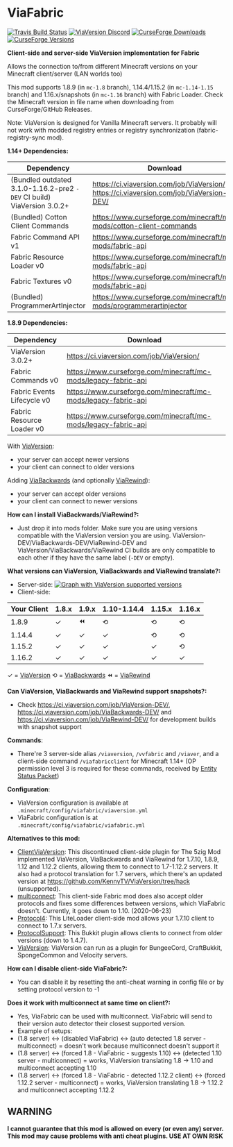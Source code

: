 # ViaFabric
[![Travis Build Status](https://travis-ci.com/ViaVersion/ViaFabric.svg?branch=master)](https://travis-ci.com/ViaVersion/ViaFabric)
[![ViaVersion Discord](https://img.shields.io/badge/chat-on%20discord-blue.svg)](https://viaversion.com/discord)
[![CurseForge Downloads](http://cf.way2muchnoise.eu/full_391298_downloads.svg)](https://viaversion.com/fabric)
[![CurseForge Versions](http://cf.way2muchnoise.eu/versions/391298.svg)](https://viaversion.com/fabric)
<!-- ^ GitHub seems to not support Let's Encrypt certificates -->


**Client-side and server-side ViaVersion implementation for Fabric**

Allows the connection to/from different Minecraft versions on your Minecraft client/server (LAN worlds too)

This mod supports 1.8.9 (in `mc-1.8` branch), 1.14.4/1.15.2 (in `mc-1.14-1.15` branch) and 1.16.x/snapshots (in `mc-1.16` branch) with Fabric Loader. Check the Minecraft version in file name when downloading from CurseForge/GitHub Releases.

Note: ViaVersion is designed for Vanilla Minecraft servers. It probably will not work with modded registry entries or registry synchronization (fabric-registry-sync mod).


**1.14+ Dependencies:**

| Dependency                                                               | Download                                                                                   |
| ------------------------------------------------------------------------ | ------------------------------------------------------------------------------------------ |
| (Bundled outdated 3.1.0-1.16.2-pre2 ``-DEV`` CI build) ViaVersion 3.0.2+ | https://ci.viaversion.com/job/ViaVersion/ or https://ci.viaversion.com/job/ViaVersion-DEV/ |
| (Bundled) Cotton Client Commands                                         | https://www.curseforge.com/minecraft/mc-mods/cotton-client-commands                        |
| Fabric Command API v1                                                    | https://www.curseforge.com/minecraft/mc-mods/fabric-api                                    |
| Fabric Resource Loader v0                                                | https://www.curseforge.com/minecraft/mc-mods/fabric-api                                    |
| Fabric Textures v0                                                       | https://www.curseforge.com/minecraft/mc-mods/fabric-api                                    |
| (Bundled) ProgrammerArtInjector                                          | https://www.curseforge.com/minecraft/mc-mods/programmerartinjector                         |

**1.8.9 Dependencies:**

| Dependency                 | Download                                                       |
| -------------------------- | -------------------------------------------------------------- |
| ViaVersion 3.0.2+          | https://ci.viaversion.com/job/ViaVersion/                      |
| Fabric Commands v0         | https://www.curseforge.com/minecraft/mc-mods/legacy-fabric-api |
| Fabric Events Lifecycle v0 | https://www.curseforge.com/minecraft/mc-mods/legacy-fabric-api |
| Fabric Resource Loader v0  | https://www.curseforge.com/minecraft/mc-mods/legacy-fabric-api |


With [ViaVersion](https://viaversion.com):
- your server can accept newer versions
- your client can connect to older versions


Adding [ViaBackwards](https://viaversion.com/backwards) (and optionally [ViaRewind](https://viaversion.com/rewind)):
- your server can accept older versions
- your client can connect to newer versions


**How can I install ViaBackwards/ViaRewind?:**
- Just drop it into mods folder. Make sure you are using versions compatible with the ViaVersion version you are using. ViaVersion-DEV/ViaBackwards-DEV/ViaRewind-DEV and ViaVersion/ViaBackwards/ViaRewind CI builds are only compatible to each other if they have the same label (``-DEV`` or empty).


**What versions can ViaVersion, ViaBackwards and ViaRewind translate?:**
- Server-side:
[![Graph with ViaVersion supported versions](https://i.imgur.com/0u20Y2u.png)](https://viaversion.com)
- Client-side:

| Your Client | 1.8.x | 1.9.x | 1.10-1.14.4 | 1.15.x | 1.16.x |
| ------ | ----- | ----- | ----------- | ------ | ------ |
| 1.8.9 | ✓ | ⏪ | ⟲ | ⟲ | ⟲ |
| 1.14.4 | ✓ | ✓ | ✓ | ⟲ | ⟲ |
| 1.15.2 | ✓ | ✓ | ✓ | ✓ | ⟲ |
| 1.16.2 | ✓ | ✓ | ✓ | ✓ | ✓ |

✓ = [ViaVersion](https://viaversion.com) ⟲ = [ViaBackwards](https://viaversion.com/backwards) ⏪ = [ViaRewind](https://viaversion.com/rewind)


**Can ViaVersion, ViaBackwards and ViaRewind support snapshots?:**
- Check https://ci.viaversion.com/job/ViaVersion-DEV/, https://ci.viaversion.com/job/ViaBackwards-DEV/ and https://ci.viaversion.com/job/ViaRewind-DEV/ for development builds with snapshot support


**Commands**:
- There're 3 server-side alias ``/viaversion``, ``/vvfabric`` and ``/viaver``, and a client-side command ``/viafabricclient`` for Minecraft 1.14+ (OP permission level 3 is required for these commands, received by [Entity Status Packet](https://wiki.vg/Entity_statuses#Player))


**Configuration**:
- ViaVersion configuration is available at ``.minecraft/config/viafabric/viaversion.yml``
- ViaFabric configuration is at ``.minecraft/config/viafabric/viafabric.yml``


**Alternatives to this mod:**
- [ClientViaVersion](https://github.com/Gerrygames/ClientViaVersion): This discontinued client-side plugin for The 5zig Mod implemented ViaVersion, ViaBackwards and ViaRewind for 1.7.10, 1.8.9, 1.12 and 1.12.2 clients, allowing them to connect to 1.7-1.12.2 servers. It also had a protocol translation for 1.7 servers, which there's an updated version at https://github.com/KennyTV/ViaVersion/tree/hack (unsupported).
- [multiconnect](https://www.curseforge.com/minecraft/mc-mods/multiconnect): This client-side Fabric mod does also accept older protocols and fixes some differences between versions, which ViaFabric doesn't. Currently, it goes down to 1.10. (2020-06-23)
- [Protocol4](https://www.minecraftforum.net/forums/mapping-and-modding-java-edition/minecraft-mods/2299203-protocol4-1-0-2-allows-1-7-10-clients-to-connect): This LiteLoader client-side mod allows your 1.7.10 client to connect to 1.7.x servers.
- [ProtocolSupport](https://protocol.support/): This Bukkit plugin allows clients to connect from older versions (down to 1.4.7).
- [ViaVersion](https://viaversion.com): ViaVersion can run as a plugin for BungeeCord, CraftBukkit, SpongeCommon and Velocity servers.


**How can I disable client-side ViaFabric?:**
- You can disable it by resetting the anti-cheat warning in config file or by setting protocol version to -1


**Does it work with multiconnect at same time on client?:**
- Yes, ViaFabric can be used with multiconnect. ViaFabric will send to their version auto detector their closest supported version.
- Example of setups:
- (1.8 server) <-> (disabled ViaFabric) <-> (auto detected 1.8 server - multiconnect) = doesn't work because multiconnect doesn't support it
- (1.8 server) <-> (forced 1.8 - ViaFabric - suggests 1.10) <-> (detected 1.10 server - multiconnect) = works, ViaVersion translating 1.8 -> 1.10 and multiconnect accepting 1.10
- (1.8 server) <-> (forced 1.8 - ViaFabric - detected 1.12.2 client) <-> (forced 1.12.2 server - multiconnect) = works, ViaVersion translating 1.8 -> 1.12.2 and multiconnect accepting 1.12.2

## WARNING
**I cannot guarantee that this mod is allowed on every (or even any) server. This mod may cause problems with anti cheat plugins. USE AT OWN RISK**
